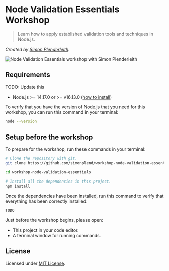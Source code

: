 # Node Validation Essentials Workshop

> Learn how to apply established validation tools and techniques in Node.js.

_Created by [Simon Plenderleith](https://twitter.com/simonplend)._

![Node Validation Essentials workshop with Simon Plenderleith](https://www.nodevalidationessentials.com/images/open-graph-image.png)

## Requirements

TODO: Update this
- Node.js >= 14.17.0 or >= v16.13.0 ([how to install](https://nodejs.dev/learn/how-to-install-nodejs))

To verify that you have the version of Node.js that you need for this workshop,
you can run this command in your terminal:

```sh
node --version
```

## Setup before the workshop

<!-- > If you want to commit and push your work to your own repository on GitHub,
> you will need to [fork](https://docs.github.com/en/free-pro-team@latest/github/getting-started-with-github/fork-a-repo)
> this repository, then clone your fork rather than this repository directly. -->

To prepare for the workshop, run these commands in your terminal:

```sh
# Clone the repository with git.
git clone https://github.com/simonplend/workshop-node-validation-essentials.git

cd workshop-node-validation-essentials

# Install all the dependencies in this project.
npm install
```

Once the dependencies have been installed, run this command to verify that
everything has been correctly installed:

```sh
TODO
```

Just before the workshop begins, please open:

- This project in your code editor.
- A terminal window for running commands.

## License

Licensed under [MIT License](./LICENSE.md).
